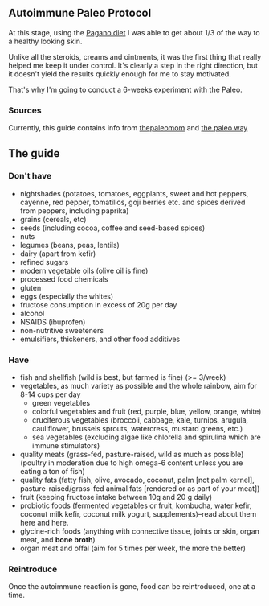 ## Autoimmune Paleo Protocol

At this stage, using the [Pagano diet](README.md) I was able to get about 1/3 of the way to a healthy looking skin.

Unlike all the steroids, creams and ointments, it was the first thing that really helped me keep it under control.
It's clearly a step in the right direction, but it doesn't yield the results quickly enough for me to stay motivated.

That's why I'm going to conduct a 6-weeks experiment with the Paleo.

### Sources

Currently, this guide contains info from [thepaleomom](http://www.thepaleomom.com/the-autoimmune-protocol/) and [the paleo way](https://thepaleoway.com/wp-content/uploads/2015/11/TPW_AIP-Food-List.pdf)


## The guide

### Don't have

- nightshades (potatoes, tomatoes, eggplants, sweet and hot peppers, cayenne, red pepper, tomatillos, goji berries etc. and spices derived from peppers, including paprika)
- grains (cereals, etc)
- seeds (including cocoa, coffee and seed-based spices)
- nuts
- legumes (beans, peas, lentils)
- dairy (apart from kefir)
- refined sugars
- modern vegetable oils (olive oil is fine)
- processed food chemicals
- gluten
- eggs (especially the whites)
- fructose consumption in excess of 20g per day
- alcohol
- NSAIDS (ibuprofen)
- non-nutritive sweeteners
- emulsifiers, thickeners, and other food additives


### Have

- fish and shellfish (wild is best, but farmed is fine) (>= 3/week)
- vegetables, as much variety as possible and the whole rainbow, aim for 8-14 cups per day
  - green vegetables
  - colorful vegetables and fruit (red, purple, blue, yellow, orange, white)
  - cruciferous vegetables (broccoli, cabbage, kale, turnips, arugula, cauliflower, brussels sprouts, watercress, mustard greens, etc.)
  - sea vegetables (excluding algae like chlorella and spirulina which are immune stimulators)
- quality meats (grass-fed, pasture-raised, wild as much as possible) (poultry in moderation due to high omega-6 content unless you are eating a ton of fish)
- quality fats (fatty fish, olive, avocado, coconut, palm [not palm kernel], pasture-raised/grass-fed animal fats [rendered or as part of your meat])
- fruit (keeping fructose intake between 10g and 20 g daily)
- probiotic foods (fermented vegetables or fruit, kombucha, water kefir, coconut milk kefir, coconut milk yogurt, supplements)–read about them here and here.
- glycine-rich foods (anything with connective tissue, joints or skin, organ meat, and __bone broth__)
- organ meat and offal (aim for 5 times per week, the more the better)


### Reintroduce

Once the autoimmune reaction is gone, food can be reintroduced, one at a time.
